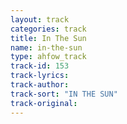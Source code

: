 ```yaml
---
layout: track
categories: track
title: In The Sun
name: in-the-sun
type: ahfow_track
track-id: 153
track-lyrics: 
track-author: 
track-sort: "IN THE SUN"
track-original: 
---
```

